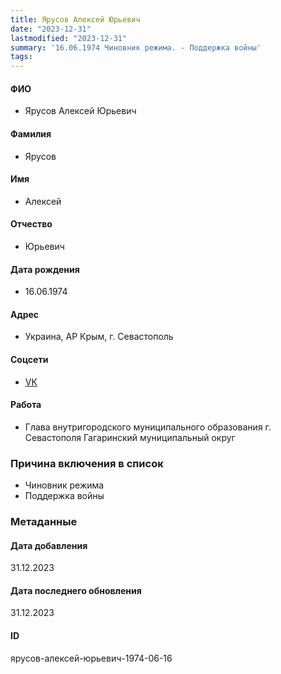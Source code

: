 ```yaml
---
title: Ярусов Алексей Юрьевич
date: "2023-12-31"
lastmodified: "2023-12-31"
summary: '16.06.1974 Чиновник режима. - Поддержка войны'
tags: 
---
```

<!--# pp2-->
<!--## Фигурант-->
<!--### Личные данные-->
#### ФИО
- Ярусов Алексей Юрьевич
#### Фамилия
- Ярусов
#### Имя
- Алексей
#### Отчество
- Юрьевич
#### Дата рождения
- 16.06.1974
#### Адрес
- Украина, АР Крым, г. Севастополь
#### Соцсети
- [VK](https://vk.com/id516818346)
#### Работа
- Глава внутригородского муниципального образования г. Севастополя Гагаринский муниципальный округ
### Причина включения в список
- Чиновник режима
- Поддержка войны
### Метаданные
#### Дата добавления
31.12.2023
#### Дата последнего обновления
31.12.2023
#### ID
ярусов-алексей-юрьевич-1974-06-16
<!--## END;-->
